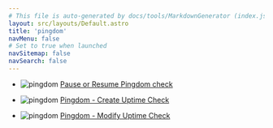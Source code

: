 ```yaml
---
# This file is auto-generated by docs/tools/MarkdownGenerator (index.js)
layout: src/layouts/Default.astro
title: 'pingdom'
navMenu: false
# Set to true when launched
navSitemap: false
navSearch: false
---
```


<ul>

<li>

![pingdom](https://i.octopus.com/library/step-templates/pingdom.png) [Pause or Resume Pingdom check](/integrations/pingdom/pause-or-resume-pingdom-check)

</li>
        
<li>

![pingdom](https://i.octopus.com/library/step-templates/pingdom.png) [Pingdom - Create Uptime Check](/integrations/pingdom/pingdom-create-uptime-check)

</li>
        
<li>

![pingdom](https://i.octopus.com/library/step-templates/pingdom.png) [Pingdom - Modify Uptime Check](/integrations/pingdom/pingdom-modify-uptime-check)

</li>
        
</ul>

